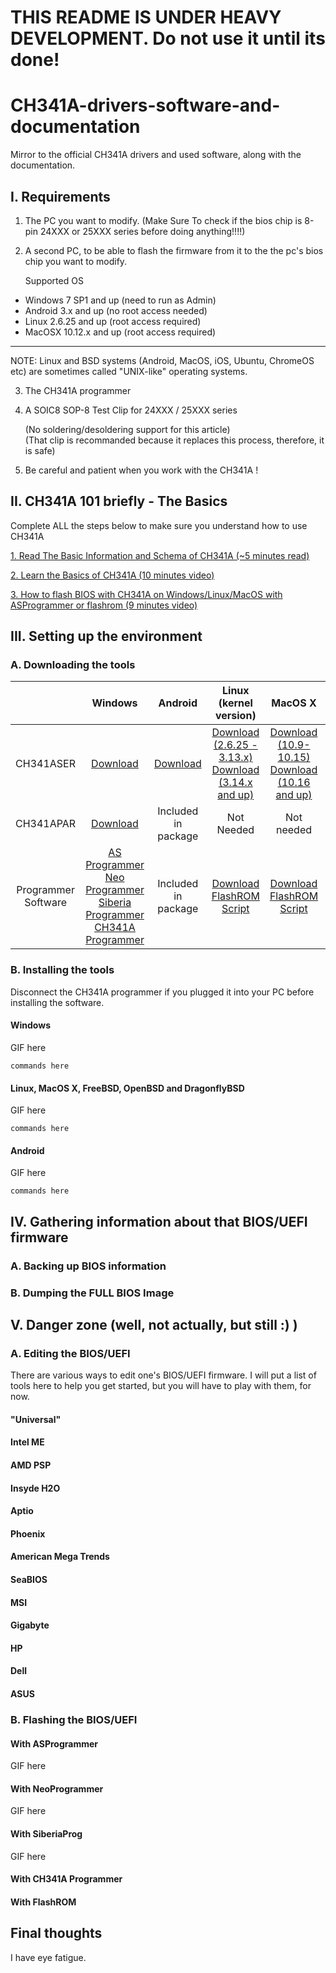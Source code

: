 # THIS README IS UNDER HEAVY DEVELOPMENT. Do not use it until its done!

# CH341A-drivers-software-and-documentation

Mirror to the official CH341A drivers and used software, along with the documentation.

## I. Requirements

1. The PC you want to modify. 
    (Make Sure To check if the bios chip is 8-pin 24XXX or 25XXX series before doing anything!!!!)
    
2. A second PC, to be able to flash the firmware from it to the the pc's bios chip you want to modify.
       
    Supported OS 
    
- Windows 7 SP1   and up (need to run as Admin)
- Android 3.x     and up (no root access needed)
- Linux   2.6.25  and up (root access required)
- MacOSX  10.12.x and up (root access required)

----------------------------------------------------------------------

NOTE: Linux and BSD systems (Android, MacOS, iOS, Ubuntu, ChromeOS etc) are sometimes called "UNIX-like" operating systems.


3. The CH341A programmer

4. A SOIC8 SOP-8 Test Clip for 24XXX / 25XXX series
    
    (No soldering/desoldering support for this article)    
    (That clip is recommanded because it replaces this process, therefore, it is safe)

5. Be careful and patient when you work with the CH341A !


## II. CH341A 101 briefly - The Basics

Complete ALL the steps below to make sure you understand how to use CH341A

[1. Read The Basic Information and Schema of CH341A (~5 minutes read)][basic_info]

[2. Learn the Basics of CH341A (10 minutes video)][basic_tutorial]

[3. How to flash BIOS with CH341A on Windows/Linux/MacOS with ASProgrammer or flashrom (9 minutes video)][flashing_tutorial]

## III. Setting up the environment

### A. Downloading the tools

|                     |                                                                     Windows                                                                    |         Android         |                                  Linux (kernel version)                                  |                                        MacOS X                                       |        FreeBSD        |       OpenBSD      |    DragonFlyBSD    |       NetBSD       |
|:-------------------:|:----------------------------------------------------------------------------------------------------------------------------------------------:|:-----------------------:|:----------------------------------------------------------------------------------------:|:------------------------------------------------------------------------------------:|:---------------------:|:------------------:|:------------------:|:------------------:|
|      CH341ASER      |                                                            [Download][drv_windows1]                                                            | [Download][drv_android] | [Download (2.6.25 - 3.13.x)][drv_linux_old]<br>[Download (3.14.x and up)][drv_linux_new] | [Download (10.9-10.15)][drv_macosx_old]<br>[Download (10.16 and up)][drv_macosx_new] |     Pre-Installed     |    Pre-Installed   |    Pre-Installed   |    Pre-Installed   |
|      CH341APAR      |                                                            [Download][drv_windows2]                                                            |   Included in package   |                                        Not Needed                                        |                                      Not needed                                      |       Not needed      |     Not needed     |     Not needed     |     Not needed     |
| Programmer Software | [AS Programmer][ASProgrammer]<br>[Neo Programmer][NeoProgrammer]<br>[Siberia Programmer][SiberiaProg]<br>[CH341A Programmer][CH341AProgrammer] |   Included in package   |                        [Download FlashROM Script][FlashRomScript]                        |                      [Download FlashROM Script][FlashRomScript]                      | `pkg_add -r flashrom` | `pkg_add flashrom` | `pkg_add flashrom` | `pkg_add flashrom` |

### B. Installing the tools

Disconnect the CH341A programmer if you plugged it into your PC before installing the software.

#### Windows

GIF here

```
commands here
```

#### Linux, MacOS X, FreeBSD, OpenBSD and DragonflyBSD

GIF here

```
commands here
```

#### Android

GIF here

```
commands here
```


## IV. Gathering information about that BIOS/UEFI firmware

### A. Backing up BIOS information



### B. Dumping the FULL BIOS Image 


## V. Danger zone (well, not actually, but still :) )

### A. Editing the BIOS/UEFI

There are various ways to edit one's BIOS/UEFI firmware.
I will put a list of tools here to help you get started, but you will have to play with them, for now.

#### "Universal"

#### Intel ME

#### AMD PSP

#### Insyde H2O

#### Aptio

#### Phoenix

#### American Mega Trends

#### SeaBIOS

#### MSI

#### Gigabyte

#### HP

#### Dell

#### ASUS





### B. Flashing the BIOS/UEFI

#### With ASProgrammer

GIF here

#### With NeoProgrammer

GIF here

#### With SiberiaProg

GIF here

#### With CH341A Programmer

#### With FlashROM

## Final thoughts

I have eye fatigue.

[basic_info]: https://www.onetransistor.eu/2017/08/ch341a-mini-programmer-schematic.html "Click me!"
[basic_tutorial]: https://www.youtube.com/watch?v=4qX2zihB6UE "Click meeee!"
[flashing_tutorial]: https://www.youtube.com/watch?v=r8f-3syiFSc "Click Me please :D"
[drv_windows1]: http://wch-ic.com/downloads/CH341SER_EXE.html
[drv_windows2]: http://wch-ic.com/downloads/CH341PAR_EXE.html
[drv_linux_old]: http://wch-ic.com/downloads/CH341SER_LINUX_ZIP.html
[drv_linux_new]: https://github.com/frank-zago/ch341-i2c-spi-gpio/archive/refs/heads/master.zip
[drv_macosx_old]: http://wch-ic.com/downloads/CH34XSER_MAC_ZIP.html
[drv_macosx_new]: http://wch-ic.com/downloads/CH341SER_MAC_ZIP.html
[drv_android]: http://wch-ic.com/downloads/CH341SER_ANDROID_ZIP.html
[ASProgrammer]: https://github.com/nofeletru/UsbAsp-flash/releases
[CH341AProgrammer]: https://receiverpro.net/dl/ch341a-programmer-v1-44-31-01-2022/
[NeoProgrammer]: https://receiverpro.net/dl/neoprogrammer-v2-2-0-10_15102021/
[SiberiaProg]: https://receiverpro.net/dl/siberiaprog-ch341a-new-update-v1-45-04-02-2022/
[FlashRomScript]: ./flashrom_installer.sh
